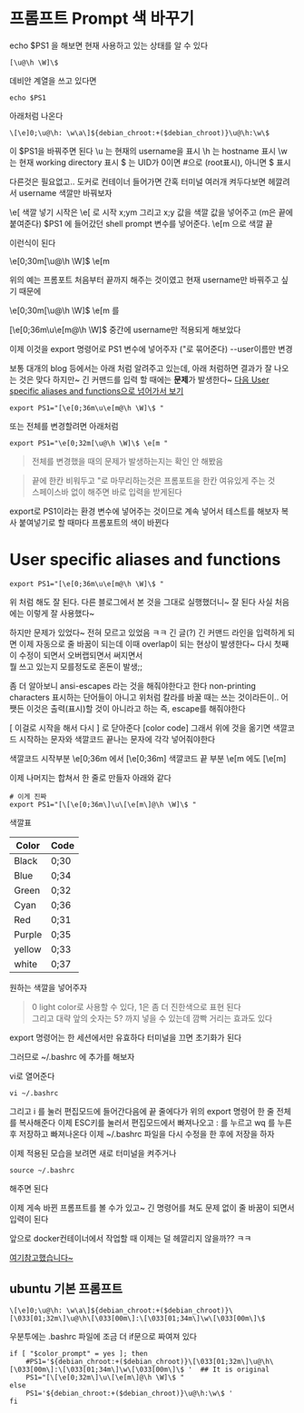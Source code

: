 # 프롬프트 Prompt 색 바꾸기
echo $PS1 을 해보면
현재 사용하고 있는 상태를 알 수 있다
```
[\u@\h \W]\$
```

데비안 계열을 쓰고 있다면 
```
echo $PS1
```
아래처럼 나온다
```
\[\e]0;\u@\h: \w\a\]${debian_chroot:+($debian_chroot)}\u@\h:\w\$

```

이 $PS1을 바꿔주면 된다
\u 는 현재의 username을 표시
\h 는 hostname 표시
\w 는 현재 working directory 표시
\$ 는 UID가 0이면 #으로 (root표시), 아니면 $ 표시

다른것은 필요없고.. 도커로 컨테이너 들어가면 간혹 터미널 여러개 켜두다보면
헤깔려서 username 색깔만 바꿔보자


\e[    색깔 넣기 시작은 \e[ 로 시작
x;ym 그리고 x;y 값을 색깔 값을 넣어주고 (m은 끝에 붙여준다)
$PS1 에 들어갔던 shell prompt 변수를 넣어준다.
\e[m 으로 색깔 끝

이런식이 된다

\e[0;30m[\u@\h \W]\$ \e[m

위의 예는 프롬포트 처음부터 끝까지 해주는 것이였고
현재 username만 바꿔주고 싶기 때문에

\e[0;30m[\u@\h \W]\$ \e[m   를

[\e[0;36m\u\e[m@\h \W]\$  중간에 username만 적용되게 해보았다

이제 이것을 export 명령어로 PS1 변수에 넣어주자 ("로 묶어준다) --user이름만 변경

보통 대개의 blog 등에서는 아래 처럼 알려주고 있는데, 아래 처럼하면 결과가 잘 나오는 것은 맞다
하지만~ 긴 커맨드를 입력 할 때에는 **문제**가 발생한다~
[다음 User specific aliases and functions으로 넘어가서 보기](#user-specific-aliases-and-functions)

```
export PS1="[\e[0;36m\u\e[m@\h \W]\$ "
```

또는 전체를 변경할려면 아래처럼

```
export PS1="\e[0;32m[\u@\h \W]\$ \e[m "
```

> 전체를 변경했을 때의 문제가 발생하는지는 확인 안 해봤음

> 끝에 한칸 비워두고 "로 마무리하는것은 프롬포트을 한칸 여유있게 주는 것  
스페이스바 없이 해주면 바로 입력을 받게된다

export로 PS1이라는 환경 변수에 넣어주는 것이므로 계속 넣어서 테스트를 해보자
복사 붙여넣기로 할 때마다 프롬포트의 색이 바뀐다


# User specific aliases and functions
```
export PS1="[\e[0;36m\u\e[m@\h \W]\$ "
```
위 처럼 해도 잘 된다. 다른 블로그에서 본 것을 그대로 실행했더니~ 잘 된다
사실 처음에는 이렇게 잘 사용했다~

하지만 문제가 있었다~ 전혀 모르고 있었음 ㅋㅋ
긴 글(?) 긴 커맨드 라인을 입력하게 되면 이제 자동으로 줄 바꿈이 되는데 이때 
overlap이 되는 현상이 발생한다~ 다시 첫째이 수정이 되면서 오버랩되면서 써지면서   
뭘 쓰고 있는지 모를정도로 혼돈이 발생;;

좀 더 알아보니 ansi-escapes 라는 것을 해줘야한다고 한다
non-printing characters 표시하는 단어들이 아니고 위처럼 칼라를 바꿀 때는 쓰는 
것이라든이.. 어쨋든 이것은 출력(표시)할 것이 아니라고 하는 즉, escape를 해줘야한다

\[ 이걸로 시작을 해서 다시 \] 로 닫아준다
\[color code\]
그래서 위에 것을 옮기면 색깔코드 시작하는 문자와 색깔코드 끝나는 문자에 각각 넣어줘야한다

색깔코드 시작부분 \e[0;36m 에서 \[\e[0;36m\]
색깔코드 끝 부분 \e[m  에도 \[\e[m\] 

이제 나머지는 합쳐서 한 줄로 만들자
아래와 같다
```
# 이게 진짜
export PS1="[\[\e[0;36m\]\u\[\e[m\]@\h \W]\$ "
```

색깔표

| Color | 	Code |
| --- | --- |
| Black | 	0;30 |
| Blue  |	0;34 |
| Green  |	0;32 |
| Cyan | 	0;36 |
| Red  |	0;31 |
| Purple | 	0;35 |
| yellow  |	0;33 |
| white  |	0;37 |

원하는 색깔을 넣어주자    

> 0 light color로 사용할 수 있다, 1은 좀 더 진한색으로 표현 된다  
그리고 대략 앞의 숫자는 5? 까지 넣을 수 있는데 깜빡 거리는 효과도 있다 


export 명령어는 한 세션에서만 유효하다 터미널을 끄면 초기화가 된다

그러므로 ~/.bashrc 에 추가를 해보자

vi로 열어준다
```
vi ~/.bashrc
```
그리고 i 를 눌러 편집모드에 들어간다음에 끝 줄에다가 
위의 export 명령어 한 줄 전체를 복사해준다 
이제 ESC키를 눌러서 편집모드에서 빠져나오고 : 를 누르고 wq 를 누른후 
저장하고 빠져나온다
이제 ~/.bashrc 파일을 다시 수정을 한 후에 저장을 하자

이제 적용된 모습을 보려면 새로 터미널을 켜주거나 
```
source ~/.bashrc
```
해주면 된다

이제 게속 바뀐 프롬프트를 볼 수가 있고~ 긴 명령어를 쳐도 문제 없이 줄 바꿈이 되면서 입력이 된다

앞으로 docker컨테이너에서 작업할 때 이제는 덜 헤깔리지 않을까?? ㅋㅋ


[여기참고했습니다~](https://www.cyberciti.biz/faq/bash-shell-change-the-color-of-my-shell-prompt-under-linux-or-unix/)



## ubuntu 기본 프롬프트  
```
\[\e]0;\u@\h: \w\a\]${debian_chroot:+($debian_chroot)}\[\033[01;32m\]\u@\h\[\033[00m\]:\[\033[01;34m\]\w\[\033[00m\]\$
```

우분투에는 .bashrc 파일에 조금 더 if문으로 짜여져 있다  
```
if [ "$color_prompt" = yes ]; then
    #PS1='${debian_chroot:+($debian_chroot)}\[\033[01;32m\]\u@\h\[\033[00m\]:\[\033[01;34m\]\w\[\033[00m\]\$ '  ## It is original 
    PS1="[\[\e[0;32m\]\u\[\e[m\]@\h \W]\$ "
else
    PS1='${debian_chroot:+($debian_chroot)}\u@\h:\w\$ '
fi

```

